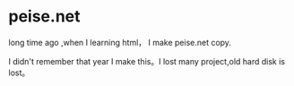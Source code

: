# peise.net
long time ago ,when I learning html， I make peise.net copy.

I didn't remember that year I make this。I lost many project,old hard disk is lost。
